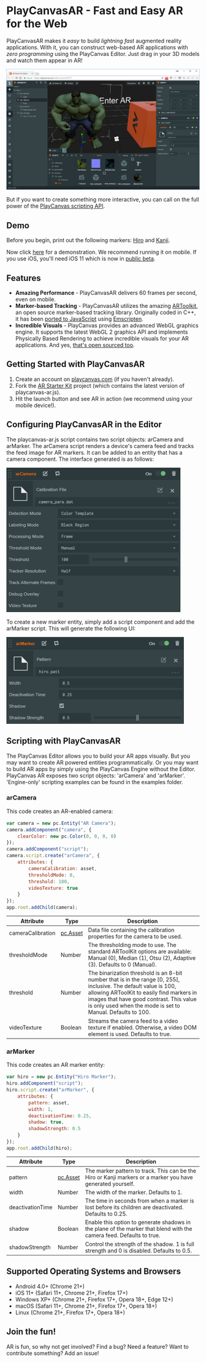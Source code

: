 # PlayCanvasAR - Fast and Easy AR for the Web
PlayCanvasAR makes it *easy* to build *lightning fast* augmented reality applications. With it, you can construct web-based AR applications with *zero programming* using the PlayCanvas Editor. Just drag in your 3D models and watch them appear in AR!

![PlayCanvas Editor](/images/editor.png?raw=true)

But if you want to create something more interactive, you can call on the full power of the [PlayCanvas scripting API](https://developer.playcanvas.com/en/api/).

## Demo
Before you begin, print out the following markers: [Hiro](https://github.com/artoolkit/artoolkit5/blob/master/doc/patterns/Hiro%20pattern.pdf) and [Kanji](https://github.com/artoolkit/artoolkit5/blob/master/doc/patterns/Kanji%20pattern.pdf).

Now click [here](https://playcanv.as/p/eJ1ygzym/) for a demonstration. We recommend running it on mobile. If you use iOS, you'll need iOS 11 which is now in [public beta](https://beta.apple.com/sp/betaprogram/).

## Features

* **Amazing Performance** - PlayCanvasAR delivers 60 frames per second, even on mobile.
* **Marker-based Tracking** - PlayCanvasAR utilizes the amazing [ARToolkit](https://artoolkit.org/), an open source marker-based tracking library. Originally coded in C++, it has been [ported to JavaScript](https://github.com/artoolkit/jsartoolkit5) using [Emscripten](https://github.com/kripken/emscripten).
* **Incredible Visuals** - PlayCanvas provides an advanced WebGL graphics engine. It supports the latest WebGL 2 graphics API and implements Physically Based Rendering to achieve incredible visuals for your AR applications. And yes, [that's open sourced too](https://github.com/playcanvas/engine).

## Getting Started with PlayCanvasAR
1. Create an account on [playcanvas.com](https://playcanvas.com) (if you haven't already).
2. Fork the [AR Starter Kit](https://playcanvas.com/project/481413/overview) project (which contains the latest version of playcanvas-ar.js).
3. Hit the launch button and see AR in action (we recommend using your mobile device!).

## Configuring PlayCanvasAR in the Editor
The playcanvas-ar.js script contains two script objects: arCamera and arMarker. The arCamera script renders a device's camera feed and tracks the feed image for AR markers. It can be added to an entity that has a camera component. The interface generated is as follows:

![PlayCanvas Editor](/images/arcamera_editor_ui.png?raw=true)

To create a new marker entity, simply add a script component and add the arMarker script. This will generate the following UI:

![PlayCanvas Editor](/images/armarker_editor_ui.png?raw=true)

## Scripting with PlayCanvasAR

The PlayCanvas Editor allows you to build your AR apps visually. But you may want to create AR powered entities programmatically. Or you may want to build AR apps by simply using the PlayCanvas Engine without the Editor. PlayCanvas AR exposes two script objects: 'arCamera' and 'arMarker'. 'Engine-only' scripting examples can be found in the examples folder.

### arCamera

This code creates an AR-enabled camera:

```javascript
var camera = new pc.Entity("AR Camera");
camera.addComponent("camera", {
    clearColor: new pc.Color(0, 0, 0, 0)
});
camera.addComponent("script");
camera.script.create("arCamera", {
    attributes: {
        cameraCalibration: asset,
        thresholdMode: 0,
        threshold: 100,
        videoTexture: true
    }
});
app.root.addChild(camera);
```

| Attribute | Type | Description |
| --- | --- | --- |
| cameraCalibration | [pc.Asset](https://developer.playcanvas.com/en/api/pc.Asset.html) | Data file containing the calibration properties for the camera to be used. |
| thresholdMode | Number | The thresholding mode to use. The standard ARToolKit options are available: Manual (0), Median (1), Otsu (2), Adaptive (3). Defaults to 0 (Manual). |
| threshold | Number | The binarization threshold is an 8-bit number that is in the range [0, 255], inclusive. The default value is 100, allowing ARToolKit to easily find markers in images that have good contrast. This value is only used when the mode is set to Manual. Defaults to 100. |
| videoTexture | Boolean | Streams the camera feed to a video texture if enabled. Otherwise, a video DOM element is used. Defaults to true. |

### arMarker

This code creates an AR marker entity:

```javascript
var hiro = new pc.Entity("Hiro Marker");
hiro.addComponent("script");
hiro.script.create("arMarker", {
    attributes: {
        pattern: asset,
        width: 1,
        deactivationTime: 0.25,
        shadow: true,
        shadowStrength: 0.5
    }
});
app.root.addChild(hiro);
```

| Attribute | Type | Description |
| --- | --- | --- |
| pattern | [pc.Asset](https://developer.playcanvas.com/en/api/pc.Asset.html) | The marker pattern to track. This can be the Hiro or Kanji markers or a marker you have generated yourself. |
| width | Number | The width of the marker. Defaults to 1. |
| deactivationTime | Number | The time in seconds from when a marker is lost before its children are deactivated. Defaults to 0.25. |
| shadow | Boolean | Enable this option to generate shadows in the plane of the marker that blend with the camera feed. Defaults to true. |
| shadowStrength | Number | Control the strength of the shadow. 1 is full strength and 0 is disabled. Defaults to 0.5. |

## Supported Operating Systems and Browsers
* Android 4.0+ (Chrome 21+)
* iOS 11+ (Safari 11+, Chrome 21+, Firefox 17+)
* Windows XP+ (Chrome 21+, Firefox 17+, Opera 18+, Edge 12+)
* macOS (Safari 11+, Chrome 21+, Firefox 17+, Opera 18+)
* Linux (Chrome 21+, Firefox 17+, Opera 18+)

## Join the fun!
AR is fun, so why not get involved? Find a bug? Need a feature? Want to contribute something? Add an issue!
